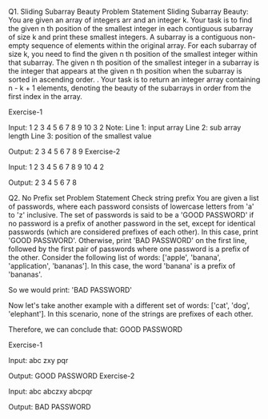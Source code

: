 Q1. Sliding Subarray Beauty
Problem Statement
Sliding Subarray Beauty:
You are given an array of integers arr and an integer k. Your task is to find the given n th position of the smallest integer in each contiguous subarray of size k and print these smallest integers.
A subarray is a contiguous non-empty sequence of elements within the original array.
For each subarray of size k, you need to find the given n th position of the smallest integer within that subarray.
The given n th position of the smallest integer in a subarray is the integer that appears at the given n th position when the subarray is sorted in ascending order.
.
Your task is to return an integer array containing n - k + 1 elements, denoting the beauty of the subarrays in order from the first index in the array.

Exercise-1

Input: 
1 2 3 4 5 6 7 8 9 10
3
2
Note: 
Line 1: input array
Line 2: sub array length
Line 3: position of the smallest value

Output:
2 3 4 5 6 7 8 9
Exercise-2

Input:
1 2 3 4 5 6 7 8 9 10
4
2

Output:
2 3 4 5 6 7 8

Q2. No Prefix set
Problem Statement
Check string prefix
You are given a list of passwords, where each password consists of lowercase letters from 'a' to 'z' inclusive. The set of passwords is said to be a 'GOOD PASSWORD' if no password is a prefix of another password in the set, except for identical passwords (which are considered prefixes of each other). In this case, print 'GOOD PASSWORD'. Otherwise, print 'BAD PASSWORD' on the first line, followed by the first pair of passwords where one password is a prefix of the other.
Consider the following list of words: ['apple', 'banana', 'application', 'bananas'].
In this case, the word 'banana' is a prefix of 'bananas'.

So we would print: 'BAD PASSWORD'

Now let's take another example with a different set of words: ['cat', 'dog', 'elephant']. In this scenario, none of the strings are prefixes of each other.

Therefore, we can conclude that: GOOD PASSWORD

Exercise-1

Input:
abc zxy pqr

Output:
GOOD PASSWORD
Exercise-2

Input:
abc abczxy abcpqr

Output:
BAD PASSWORD